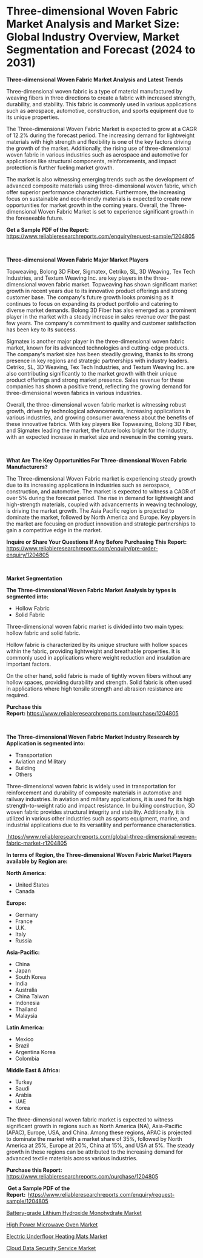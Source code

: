 <p><h1>Three-dimensional Woven Fabric Market Analysis and Market Size: Global Industry Overview, Market Segmentation and Forecast (2024 to 2031)</h1></p><p><strong>Three-dimensional Woven Fabric Market Analysis and Latest Trends</strong></p>
<p><p>Three-dimensional woven fabric is a type of material manufactured by weaving fibers in three directions to create a fabric with increased strength, durability, and stability. This fabric is commonly used in various applications such as aerospace, automotive, construction, and sports equipment due to its unique properties.</p><p>The Three-dimensional Woven Fabric Market is expected to grow at a CAGR of 12.2% during the forecast period. The increasing demand for lightweight materials with high strength and flexibility is one of the key factors driving the growth of the market. Additionally, the rising use of three-dimensional woven fabric in various industries such as aerospace and automotive for applications like structural components, reinforcements, and impact protection is further fueling market growth.</p><p>The market is also witnessing emerging trends such as the development of advanced composite materials using three-dimensional woven fabric, which offer superior performance characteristics. Furthermore, the increasing focus on sustainable and eco-friendly materials is expected to create new opportunities for market growth in the coming years. Overall, the Three-dimensional Woven Fabric Market is set to experience significant growth in the foreseeable future.</p></p>
<p><strong>Get a Sample PDF of the Report:&nbsp;</strong> <a href="https://www.reliableresearchreports.com/enquiry/request-sample/1204805">https://www.reliableresearchreports.com/enquiry/request-sample/1204805</a></p>
<p>&nbsp;</p>
<p><strong>Three-dimensional Woven Fabric Major Market Players</strong></p>
<p><p>Topweaving, Bolong 3D Fiber, Sigmatex, Cetriko, SL, 3D Weaving, Tex Tech Industries, and Textum Weaving Inc. are key players in the three-dimensional woven fabric market. Topweaving has shown significant market growth in recent years due to its innovative product offerings and strong customer base. The company's future growth looks promising as it continues to focus on expanding its product portfolio and catering to diverse market demands. Bolong 3D Fiber has also emerged as a prominent player in the market with a steady increase in sales revenue over the past few years. The company's commitment to quality and customer satisfaction has been key to its success.</p><p>Sigmatex is another major player in the three-dimensional woven fabric market, known for its advanced technologies and cutting-edge products. The company's market size has been steadily growing, thanks to its strong presence in key regions and strategic partnerships with industry leaders. Cetriko, SL, 3D Weaving, Tex Tech Industries, and Textum Weaving Inc. are also contributing significantly to the market growth with their unique product offerings and strong market presence. Sales revenue for these companies has shown a positive trend, reflecting the growing demand for three-dimensional woven fabrics in various industries.</p><p>Overall, the three-dimensional woven fabric market is witnessing robust growth, driven by technological advancements, increasing applications in various industries, and growing consumer awareness about the benefits of these innovative fabrics. With key players like Topweaving, Bolong 3D Fiber, and Sigmatex leading the market, the future looks bright for the industry, with an expected increase in market size and revenue in the coming years.</p></p>
<p>&nbsp;</p>
<p><strong>What Are The Key Opportunities For Three-dimensional Woven Fabric Manufacturers?</strong></p>
<p><p>The Three-dimensional Woven Fabric market is experiencing steady growth due to its increasing applications in industries such as aerospace, construction, and automotive. The market is expected to witness a CAGR of over 5% during the forecast period. The rise in demand for lightweight and high-strength materials, coupled with advancements in weaving technology, is driving the market growth. The Asia Pacific region is projected to dominate the market, followed by North America and Europe. Key players in the market are focusing on product innovation and strategic partnerships to gain a competitive edge in the market.</p></p>
<p><strong>Inquire or Share Your Questions If Any Before Purchasing This Report:</strong> <a href="https://www.reliableresearchreports.com/enquiry/pre-order-enquiry/1204805">https://www.reliableresearchreports.com/enquiry/pre-order-enquiry/1204805</a></p>
<p>&nbsp;</p>
<p><strong>Market Segmentation</strong></p>
<p><strong>The Three-dimensional Woven Fabric Market Analysis by types is segmented into:</strong></p>
<p><ul><li>Hollow Fabric</li><li>Solid Fabric</li></ul></p>
<p><p>Three-dimensional woven fabric market is divided into two main types: hollow fabric and solid fabric. </p><p>Hollow fabric is characterized by its unique structure with hollow spaces within the fabric, providing lightweight and breathable properties. It is commonly used in applications where weight reduction and insulation are important factors. </p><p>On the other hand, solid fabric is made of tightly woven fibers without any hollow spaces, providing durability and strength. Solid fabric is often used in applications where high tensile strength and abrasion resistance are required.</p></p>
<p><strong>Purchase this Report:&nbsp;</strong><a href="https://www.reliableresearchreports.com/purchase/1204805">https://www.reliableresearchreports.com/purchase/1204805</a></p>
<p>&nbsp;</p>
<p><strong>The Three-dimensional Woven Fabric Market Industry Research by Application is segmented into:</strong></p>
<p><ul><li>Transportation</li><li>Aviation and Military</li><li>Building</li><li>Others</li></ul></p>
<p><p>Three-dimensional woven fabric is widely used in transportation for reinforcement and durability of composite materials in automotive and railway industries. In aviation and military applications, it is used for its high strength-to-weight ratio and impact resistance. In building construction, 3D woven fabric provides structural integrity and stability. Additionally, it is utilized in various other industries such as sports equipment, marine, and industrial applications due to its versatility and performance characteristics.</p></p>
<p><a href="https://www.reliableresearchreports.com/global-three-dimensional-woven-fabric-market-r1204805">&nbsp;https://www.reliableresearchreports.com/global-three-dimensional-woven-fabric-market-r1204805</a></p>
<p><strong>In terms of Region, the Three-dimensional Woven Fabric Market Players available by Region are:</strong></p>
<p>
    <p> <strong> North America: </strong>
        <ul>
            <li>United States</li>
            <li>Canada</li>
        </ul>
        </p> 
    <p> <strong> Europe: </strong>
        <ul>
            <li>Germany</li>
            <li>France</li>
            <li>U.K.</li>
            <li>Italy</li>
            <li>Russia</li>
        </ul>
        </p> 
    <p> <strong> Asia-Pacific: </strong>
        <ul>
            <li>China</li>
            <li>Japan</li>
            <li>South Korea</li>
            <li>India</li>
            <li>Australia</li>
            <li>China Taiwan</li>
            <li>Indonesia</li>
            <li>Thailand</li>
            <li>Malaysia</li>
        </ul>
        </p> 
    <p> <strong> Latin America: </strong>
        <ul>
            <li>Mexico</li>
            <li>Brazil</li>
            <li>Argentina Korea</li>
            <li>Colombia</li>
        </ul>
        </p> 
    <p> <strong> Middle East & Africa: </strong>
        <ul>
            <li>Turkey</li>
            <li>Saudi</li>
            <li>Arabia</li>
            <li>UAE</li>
            <li>Korea</li>
        </ul>
    </p>
    </p>
<p><p>The three-dimensional woven fabric market is expected to witness significant growth in regions such as North America (NA), Asia-Pacific (APAC), Europe, USA, and China. Among these regions, APAC is projected to dominate the market with a market share of 35%, followed by North America at 25%, Europe at 20%, China at 15%, and USA at 5%. The steady growth in these regions can be attributed to the increasing demand for advanced textile materials across various industries.</p></p>
<p><strong>Purchase this Report: </strong><a href="https://www.reliableresearchreports.com/purchase/1204805">https://www.reliableresearchreports.com/purchase/1204805</a></p>
<p>&nbsp;<strong>Get a Sample PDF of the Report:&nbsp;&nbsp;</strong><a href="https://www.reliableresearchreports.com/enquiry/request-sample/1204805">https://www.reliableresearchreports.com/enquiry/request-sample/1204805</a></p>
<p><strong></strong></p>
<p><p><a href="https://medium.com/@kelleebernier1851/battery-grade-lithium-hydroxide-monohydrate-market-size-is-growing-at-cagr-of-14-9-fd360d7514b1">Battery-grade Lithium Hydroxide Monohydrate Market</a></p><p><a href="https://medium.com/@sean.peake0978/high-power-microwave-oven-market-a-global-and-regional-analysis-2024-2031-1ecb6a1ce1df">High Power Microwave Oven Market</a></p><p><a href="https://github.com/JosephWillisbXXgf/Market-Research-Report-List-1/blob/main/electric-underfloor-heating-mats-market.md">Electric Underfloor Heating Mats Market</a></p><p><a href="https://github.com/mdkiwi4kiwi/Market-Research-Report-List-1/blob/main/cloud-data-security-service-market.md">Cloud Data Security Service Market</a></p></p>